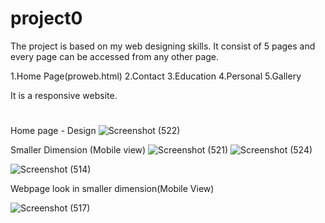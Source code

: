 # project0

The project is based on my web designing skills.
It consist of 5 pages and every page can be accessed from any other page.

1.Home Page(proweb.html)
2.Contact
3.Education 
4.Personal
5.Gallery

It is a responsive website.
#

Home page - Design
![Screenshot (522)](https://user-images.githubusercontent.com/55397645/109982638-19350100-7d28-11eb-9851-4274769c30a8.png)



Smaller Dimension (Mobile view)
![Screenshot (521)](https://user-images.githubusercontent.com/55397645/109982267-bf343b80-7d27-11eb-82a4-9ae491275e9c.png)
![Screenshot (524)](https://user-images.githubusercontent.com/55397645/109983143-8fd1fe80-7d28-11eb-9871-74403756fefd.png)



![Screenshot (514)](https://user-images.githubusercontent.com/55397645/109980592-12a58a00-7d26-11eb-9f36-586401159af4.png)


Webpage look in smaller dimension(Mobile View) 

![Screenshot (517)](https://user-images.githubusercontent.com/55397645/109981233-bb53e980-7d26-11eb-9244-262340d96001.png)


